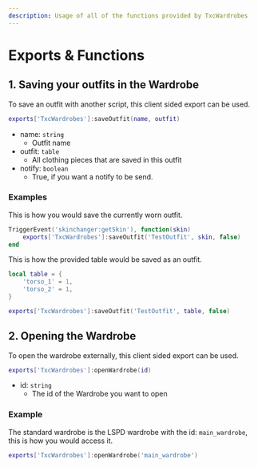 ```yaml
---
description: Usage of all of the functions provided by TxcWardrobes
---
```


# Exports & Functions

## 1. Saving your outfits in the Wardrobe <a href="#saveoutfit" id="saveoutfit"></a>

To save an outfit with another script, this client sided export can be used.

```lua
exports['TxcWardrobes']:saveOutfit(name, outfit)
```

* name: `string`
  * Outfit name
* outfit: `table`
  * All clothing pieces that are saved in this outfit
* notify: `boolean`
  * True, if you want a notify to be send.

### Examples

This is how you would save the currently worn outfit.

```lua
TriggerEvent('skinchanger:getSkin'), function(skin)
    exports['TxcWardrobes']:saveOutfit('TestOutfit', skin, false)
end
```

This is how the provided table would be saved as an outfit.

```lua
local table = {
    'torso_1' = 1,
    'torso_2' = 1,
}

exports['TxcWardrobes']:saveOutfit('TestOutfit', table, false)
```

## 2. Opening the Wardrobe <a href="#openwardrobe" id="openwardrobe"></a>

To open the wardrobe externally, this client sided export can be used.

```lua
exports['TxcWardrobes']:openWardrobe(id)
```

* id: `string`
  * The id of the Wardrobe you want to open

### Example

The standard wardrobe is the LSPD wardrobe with the id: `main_wardrobe`, this is how you would access it.

```lua
exports['TxcWardrobes']:openWardrobe('main_wardrobe')
```
